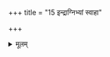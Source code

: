 +++
title = "15 इन्द्राग्निभ्यां स्वाहा"

+++


<details><summary>मूलम्</summary>

इ॒न्द्रा॒ग्निभ्या॒ँ॒ स्वाहा॒ विशा॑खाभ्या॒ँ॒ स्वाहा॑ । श्रैष्ठ्या॑य॒ स्वाहा॒ऽभिजि॑त्यै॒ स्वाहा॑ ॥40॥
</details>